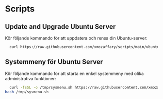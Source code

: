 # Scripts

## Update and Upgrade Ubuntu Server
Kör följande kommando för att uppdatera och rensa din Ubuntu-server:

```bash
  curl https://raw.githubusercontent.com/xmozaffary/scripts/main/ubuntu_server_post_install.sh | bash
```

## Systemmeny för Ubuntu Server
Kör följande kommando för att starta en enkel systemmeny med olika administrativa funktioner:
```bash
  curl -fsSL -o /tmp/sysmenu.sh https://raw.githubusercontent.com/xmozaffary/scripts/refs/heads/main/sysmenu.sh
bash /tmp/sysmenu.sh

```
